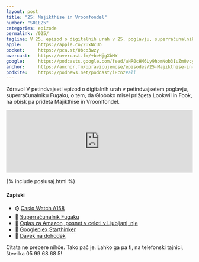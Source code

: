 ```yaml
---
layout: post
title: "25: Majikthise in Vroomfondel"
number: "S01E25"
categories: epizode
permalink: /025/
tagline: V 25. epizod o digitalnih urah v 25. poglavju, superračunalniku Fugaku, o tem, da Globoko misel prižgeta Lookwil in Fook, na obisk pa prideta Majikthise in Vroomfondel.
apple:		https://apple.co/2UxNcUo
pocket:		https://pca.st/0bco3wzy
overcast:	https://overcast.fm/+beHjgXbMY
google:		https://podcasts.google.com/feed/aHR0cHM6Ly9hbmNob3IuZm0vcy8yMmI1YTUwMC9wb2RjYXN0L3Jzcw/episode/ZDU5YTVkMzYtMTk3OC00ZThjLWFmNDktYzlhZmU5OWY5ZmUx?sa=X&ved=0CAUQkfYCahcKEwjg_8Hn_a74AhUAAAAAHQAAAAAQAQ
anchor:		https://anchor.fm/opravicujemose/episodes/25-Majikthise-in-Vroomfondel-emh8ff
podkite:	https://podnews.net/podcast/i8cnz#all
---
```


Zdravo! V petindvajseti epizod o digitalnih urah v petindvajsetem poglavju, superračunalniku Fugaku, o tem, da Globoko misel prižgeta Lookwil in Fook, na obisk pa prideta Majikthise in Vroomfondel.

<iframe src="https://www.listennotes.com/podcasts/opravičujemo-se-za/25-majikthise-in-vroomfondel-wbRG6lOLcxT/embed/" height="170px" width="100%" style="width: 1px; min-width: 100%;" loading="lazy" frameborder="0" scrolling="no"></iframe>

{% include poslusaj.html %}

#### Zapiski

- ⌚️ [Casio Watch A158](https://amzn.to/3f0RBbQ)
- 💾 [Superračunalnik Fugaku](https://en.wikipedia.org/wiki/Fugaku)
- 📼 [Oglas za Amazon, posnet v celoti v Ljubljani, nje](https://www.youtube.com/watch?v=m4ATNalkbGU)
- 🔗 [Googleplex Starthinker](https://hitchhikers.fandom.com/wiki/Googleplex_Starthinker)
- 📨 [Davek na dohodek](https://en.wikipedia.org/wiki/Income_tax#Modern_era)

Citata ne prebere nihče. Tako pač je. Lahko ga pa ti, na telefonski tajnici, številka 05 99 68 68 5! 